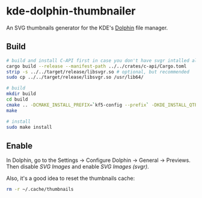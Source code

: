 # kde-dolphin-thumbnailer

An SVG thumbnails generator for the KDE's
[Dolphin](https://www.kde.org/applications/system/dolphin/) file manager.

## Build

```bash
# build and install C-API first in case you don't have svgr intalled already
cargo build --release --manifest-path ../../crates/c-api/Cargo.toml
strip -s ../../target/release/libsvgr.so # optional, but recommended
sudo cp ../../target/release/libsvgr.so /usr/lib64/

# build
mkdir build
cd build
cmake .. -DCMAKE_INSTALL_PREFIX=`kf5-config --prefix` -DKDE_INSTALL_QTPLUGINDIR=`kf5-config --qt-plugins` -DCMAKE_BUILD_TYPE=Release
make

# install
sudo make install
```

## Enable

In Dolphin, go to the Settings -> Configure Dolphin -> General -> Previews.
Then disable *SVG Images* and enable *SVG Images (svgr)*.

Also, it's a good idea to reset the thumbnails cache:

```bash
rm -r ~/.cache/thumbnails
```
